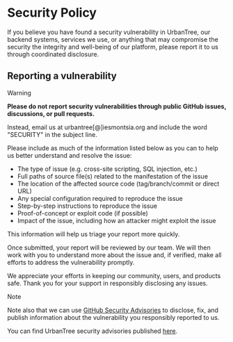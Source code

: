 # Security Policy

If you believe you have found a security vulnerability in UrbanTree, our backend systems, services we use, or anything that may compromise the security the integrity and well-being of our platform, please report it to us through coordinated disclosure.

## Reporting a vulnerability

> [!WARNING]
>
> **Please do not report security vulnerabilities through public GitHub issues, discussions, or pull requests.**

Instead, email us at urbantree[@]iesmontsia.org and include the word "SECURITY" in the subject line.

Please include as much of the information listed below as you can to help us better understand and resolve the issue:

- The type of issue (e.g. cross-site scripting, SQL injection, etc.)
- Full paths of source file(s) related to the manifestation of the issue
- The location of the affected source code (tag/branch/commit or direct URL)
- Any special configuration required to reproduce the issue
- Step-by-step instructions to reproduce the issue
- Proof-of-concept or exploit code (if possible)
- Impact of the issue, including how an attacker might exploit the issue

This information will help us triage your report more quickly.

Once submitted, your report will be reviewed by our team. We will then work with you to understand more about the issue and, if verified, make all efforts to address the vulnerability promptly.

We appreciate your efforts in keeping our community, users, and products safe. Thank you for your support in responsibly disclosing any issues.

> [!NOTE]
> 
> Note also that we can use [GitHub Security Advisories](https://docs.github.com/en/code-security/security-advisories/working-with-repository-security-advisories/about-repository-security-advisories) to disclose, fix, and publish information about the vulnerability you responsibly reported to us.
> 
> You can find UrbanTree security advisories published [here](https://github.com/Projecte-UrbanTree/urbantree/security/advisories?state=published).
